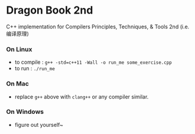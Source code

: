 Dragon Book 2nd 
===============

C++ implementation for Compilers Principles, Techniques, &amp; Tools 2nd (i.e. 编译原理)


### On Linux
- to compile : 
	`g++ -std=c++11 -Wall -o run_me some_exercise.cpp`
- to run :
	`./run_me`

### On Mac
- replace `g++` above with `clang++` or any compiler similar. 

### On Windows
- figure out yourself~




